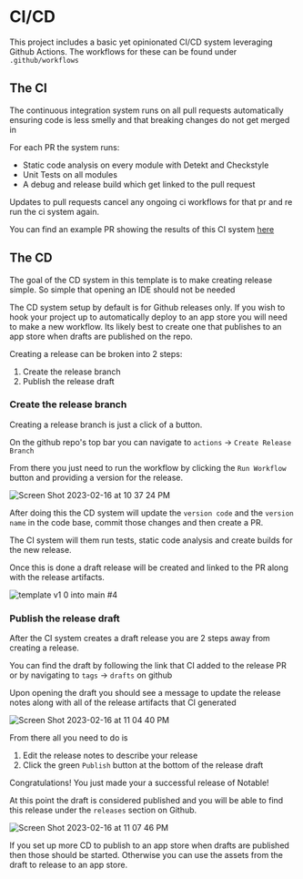 # CI/CD

This project includes a basic yet opinionated CI/CD system leveraging Github Actions. 
The workflows for these can be found under `.github/workflows`

## The CI
The continuous integration system runs on all pull requests automatically ensuring code is less smelly and that breaking changes do not get merged in

For each PR the system runs: 
- Static code analysis on every module with Detekt and Checkstyle
- Unit Tests on all modules
- A debug and release build which get linked to the pull request

Updates to pull requests cancel any ongoing ci workflows for that pr and re run the 
ci system again. 

You can find an example PR showing the results of this CI system [here](https://github.com/Elijah-Dangerfield/TemplateApp/pull/2)

## The CD

The goal of the CD system in this template is to make creating release simple. So simple that opening an IDE should not be needed

The CD system setup by default is for Github releases only. If you wish to hook your project up to automatically deploy to an app store you will need to make a new workflow. Its likely best to create one that publishes to an app store when drafts are published on the repo. 

Creating a release can be broken into 2 steps:

1. Create the release branch
2. Publish the release draft


### Create the release branch
Creating a release branch is just a click of a button. 

On the github repo's top bar you can navigate to `actions` -> `Create Release Branch`

From there you just need to run the workflow by clicking the `Run Workflow` button and providing a version for the release. 

![Screen Shot 2023-02-16 at 10 37 24 PM](https://user-images.githubusercontent.com/45648517/219713573-7bad2660-d0e3-4cac-bbdd-d00d091211d4.png)


After doing this the CD system will update the `version code` and the `version name` in the code base, commit those changes and then create a PR. 

The CI system will them run tests, static code analysis and create builds for the new release. 

Once this is done a draft release will be created and linked to the PR along with the release artifacts. 

![template v1 0 into main #4](https://user-images.githubusercontent.com/45648517/219713673-5c8e8518-e3c0-4449-babd-5588979b1906.png)



### Publish the release draft

After the CI system creates a draft release you are 2 steps away from creating a release. 

You can find the draft by following the link that CI added to the release PR or by navigating to `tags` -> `drafts` on github

Upon opening the draft you should see a message to update the release notes along with all of the release artifacts that CI generated

![Screen Shot 2023-02-16 at 11 04 40 PM](https://user-images.githubusercontent.com/45648517/219713705-c6eb302e-f5e2-48d3-b224-4b96720e9d10.png)


From there all you need to do is 

1. Edit the release notes to describe your release
2. Click the green `Publish` button at the bottom of the release draft

Congratulations! You just made your a successful release of Notable!

At this point the draft is considered published and you will be able to find this release under the `releases` section on Github. 

![Screen Shot 2023-02-16 at 11 07 46 PM](https://user-images.githubusercontent.com/45648517/219713755-d5861af6-fc32-487c-a0e5-363f27f56762.png)



If you set up more CD to publish to an app store when drafts are published then those should be started. Otherwise you can use the assets from the draft to release to an app store.
